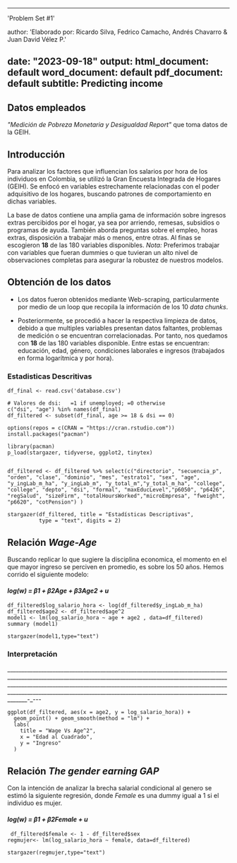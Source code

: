 
---
 'Problem Set #1'

author: 'Elaborado por: Ricardo Silva, Fedrico Camacho, Andrés Chavarro & Juan David
  Vélez P.'

date: "2023-09-18"
output:
  html_document: default
  word_document: default
  pdf_document: default
subtitle: Predicting income
---

## Datos empleados

*"Medición de Pobreza Monetaria y Desigualdad Report"* que toma datos de la GEIH.

## Introducción

Para analizar los factores que influencian los salarios por hora de los individuos en Colombia, se utilizó la Gran Encuesta Integrada de Hogares (GEIH). Se enfocó en variables estrechamente relacionadas con el poder adquisitivo de los hogares, buscando patrones de comportamiento en dichas variables.

La base de datos contiene una amplia gama de información sobre ingresos extras percibidos por el hogar, ya sea por arriendo, remesas, subsidios o programas de ayuda. También aborda preguntas sobre el empleo, horas extras, disposición a trabajar más o menos, entre otras. Al finas se escogieron **18** de las 180 variables disponibles. *Nota:* Preferimos trabajar con variables que fueran dummies o que tuvieran un alto nivel de observaciones completas para asegurar la robustez de nuestros modelos.

## Obtención de los datos

-   Los datos fueron obtenidos mediante Web-scraping, particularmente por medio de un loop que recopila la información de los 10 *data chunks*.

-   Posteriormente, se procedió a hacer la respectiva limpieza de datos, debido a que multiples variables presentan datos faltantes, problemas de medición o se encuentran correlacionadas. Por tanto, nos quedamos con **18** de las 180 variables disponible. Entre estas se encuentran: educación, edad, género, condiciones laborales e ingresos (trabajados en forma logarítmica y por hora).

### Estadisticas Descritivas

```{r, echo=FALSE, results = 'hide'}
df_final <- read.csv('database.csv')

# Valores de dsi:	=1 if unemployed; =0 otherwise
c("dsi", "age") %in% names(df_final)
df_filtered <- subset(df_final, age >= 18 & dsi == 0)

options(repos = c(CRAN = "https://cran.rstudio.com"))
install.packages("pacman")

library(pacman)
p_load(stargazer, tidyverse, ggplot2, tinytex)


df_filtered <- df_filtered %>% select(c("directorio", "secuencia_p", "orden", "clase", "dominio", "mes", "estrato1", "sex", "age", "y_ingLab_m_ha", "y_ingLab_m", "y_total_m","y_total_m_ha", "college", "college", "depto", "dsi", "formal", "maxEducLevel","p6050", "p6426", "regSalud", "sizeFirm", "totalHoursWorked","microEmpresa", "fweight", "p6620", "cotPension") )  
```

```{r, echo=FALSE}
stargazer(df_filtered, title = "Estadísticas Descriptivas",
          type = "text", digits = 2)

```

## Relación *Wage-Age*

Buscando replicar lo que sugiere la disciplina economica, el momento en el que mayor ingreso se perciven en promedio, es sobre los 50 años. Hemos corrido el siguiente modelo:

#### *log(w) = β1 + β2Age + β3Age2 + u*

```{r, echo=FALSE, results = 'hide'}
df_filtered$log_salario_hora <- log(df_filtered$y_ingLab_m_ha)
df_filtered$age2 <- df_filtered$age^2
model1 <- lm(log_salario_hora ~ age + age2 , data=df_filtered)
summary (model1)
```

```{r, echo=FALSE}
stargazer(model1,type="text")
```

### Interpretación

\_\_\_\_\_\_\_\_\_\_\_\_\_\_\_\_\_\_\_\_\_\_\_\_\_\_\_\_\_\_\_\_\_\_\_\_\_\_\_\_\_\_\_\_\_\_\_\_\_\_\_\_\_\_\_\_\_\_\_\_\_\_\_\_\_\_\_\_\_\_\_\_\_\_\_\_\_\_\_\_\_\_\_\_\_\_\_\_\_\_\_\_\_\_\_\_\_\_\_\_\_\_\_\_\_\_\_\_\_\_\_\_\_\_\_\_\_\_\_\_\_\_\_\_\_\_\_\_\_\_\_\_\_\_\_\_\_\_\_\_\_\_\_\_\_\_\_\_\_\_\_\_\_\_\_\_\_\_\_\_\_\_\_\_\_\_\_\_\_\_\_\_\_\_\_\_\_\_\_\_\_\_\_\_\_\_\_\_\_\_\_\_\_\_\_\_\_\_\_\_\_\_\_\_\_\_\_\_\_\_\_\_\_\_\_\_\_\_\_\_\_\_\_\_\_\_\_\_\_\_\_\_\_\_\_\_\_\_\_\_\_\_\_\_\_\_\_\_\_\_\_\_\_\_\_\_\_\_\_\_\_\_\_\_\_\_\_\_\_\_\_\_\_\_\_\_\_\_\_\_\_\_\_\_\_\_\_\_\_\_\_\_\_\_\_\_\_\_\_\_\_\_\_\_\_\_\_\_\_\_\_\_\_\_\_\_\_\_\_-\_---

```{r, echo=FALSE}
ggplot(df_filtered, aes(x = age2, y = log_salario_hora)) +
  geom_point() + geom_smooth(method = "lm") +
  labs(
    title = "Wage Vs Age^2",
    x = "Edad al Cuadrado",
    y = "Ingreso"
  )
```

## Relación *The gender earning GAP*

Con la intención de analizar la brecha salarial condicional al genero se estimó la siguiente regresión, donde *Female* es una dummy igual a 1 si el individuo es mujer.

#### *log(w) = β1 + β2Female + u*

```{r, echo=FALSE, results = 'hide'}
 df_filtered$female <- 1 - df_filtered$sex
regmujer<- lm(log_salario_hora ~ female, data=df_filtered)
```

```{r, echo=FALSE}
stargazer(regmujer,type="text")
```
